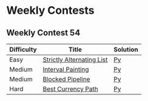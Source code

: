 # Weekly Contests

## Weekly Contest 54
| Difficulty | Title | Solution |
| ---------- | ----- | -------- |
| Easy | [Strictly Alternating List](https://binarysearch.com/contest/Weekly-Contest-54-lcf4Qws6iH?questionsetIndex=0) | [Py](./weekly-contest-54/strictly-alternating-list.py) |
| Medium | [Interval Painting](https://binarysearch.com/contest/Weekly-Contest-54-lcf4Qws6iH?questionsetIndex=1) | [Py](./weekly-contest-54/interval-painting.py) |
| Medium | [Blocked Pipeline](https://binarysearch.com/contest/Weekly-Contest-54-lcf4Qws6iH?questionsetIndex=2) | [Py](./weekly-contest-54/blocked-pipeline.py) |
| Hard | [Best Currency Path](https://binarysearch.com/contest/Weekly-Contest-54-lcf4Qws6iH?questionsetIndex=3) | [Py](./weekly-contest-54/best-currency-path.py) |
